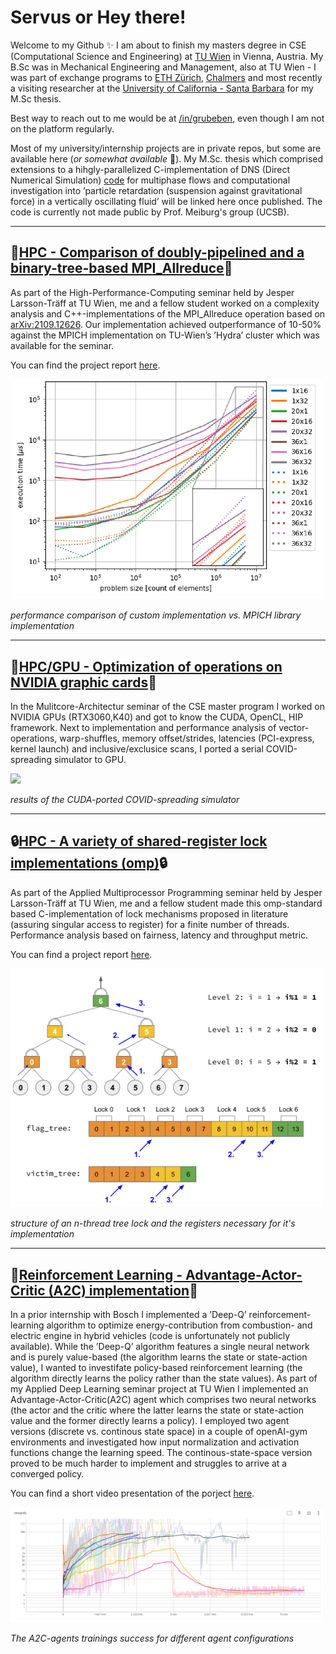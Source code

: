 # Servus or Hey there!

Welcome to my Github ✨
I am about to finish my masters degree in CSE (Computational Science and Engineering) at [TU Wien](https://www.tuwien.at/) in Vienna, Austria. My B.Sc was in Mechanical Engineering and Management, also at TU Wien - I was part of exchange programs to [ETH Zürich](https://www.ethz.ch/), [Chalmers](https://www.chalmers.se/) and most recently a visiting researcher at the [University of California - Santa Barbara](https://www.ucsb.edu/) for my M.Sc thesis. 

Best way to reach out to me would be at [/in/grubeben](https://www.linkedin.com/in/benjamin-gruber-4817781a1/), even though I am not on the platform regularly.

Most of my university/internship projects are in private repos, but some are available here (_or somewhat available_ 🍳). My M.Sc. thesis which comprised
extensions to a hihgly-parallelized C-implementation of DNS (Direct Numerical Simulation) [code](https://github.com/metialex/PARTIES) for multiphase flows and computational investigation into ’particle retardation (suspension against gravitational force) in a vertically oscillating fluid’ will be linked here once published. The code is currently not made public by Prof. Meiburg's group (UCSB).

---

## 🏃[HPC - Comparison of doubly-pipelined and a binary-tree-based MPI_Allreduce](https://github.com/grubeben/HPC)🏃


As part of the High-Performance-Computing seminar held by Jesper Larsson-Träff at TU Wien, me and a fellow student worked on a complexity analysis and C++-implementations of the MPI_Allreduce operation based on [arXiv:2109.12626](https://arxiv.org/abs/2109.12626). Our implementation achieved outperformance of 10-50% against the MPICH implementation on TU-Wien’s ’Hydra’ cluster which was available for the seminar.

You can find the project report [here](https://github.com/grubeben/HPC/blob/main/PROJECT_REPORT.pdf).

<p align="center">
  <img src="https://github.com/grubeben/HPC/blob/main/hpc_benchmark.PNG?raw=true" width="500">
</p>

_performance comparison of custom implementation vs. MPICH library implementation_


---

## 🧮[HPC/GPU - Optimization of operations on NVIDIA graphic cards](https://github.com/grubeben/multicore_architectures/a10)🧮

In the Mulitcore-Architectur seminar of the CSE master program I worked on NVIDIA GPUs (RTX3060,K40) and got to know the CUDA, OpenCL, HIP framework. Next to implementation and performance analysis of vector-operations, warp-shuffles, memory offset/strides, latencies (PCI-express, kernel launch) and inclusive/exclusice scans, I ported a serial COVID-spreading simulator to GPU.

<img src="https://github.com/grubeben/multicore_architectures/blob/main/a10/plots/mca_covid.PNG?raw=true" width="500">

_results of the CUDA-ported COVID-spreading simulator_

---

## 🔒[HPC - A variety of shared-register lock implementations (omp)](https://github.com/grubeben/AMP)🔒

As part of the Applied Multiprocessor Programming seminar held by Jesper Larsson-Träff at TU Wien, me and a fellow student made this omp-standard based C-implementation of lock mechanisms proposed in literature (assuring singular access to register) for a finite number of threads. Performance analysis based on fairness, latency and throughput metric.

You can find a project report [here](https://github.com/grubeben/AMP/blob/master/amp_report.pdf).

<img src="https://github.com/grubeben/AMP/blob/master/amp_treelock.PNG?raw=true" width="500">

_structure of an n-thread tree lock and the registers necessary for it's implementation_

---

## 🤖[Reinforcement Learning - Advantage-Actor-Critic (A2C) implementation](https://github.com/grubeben/194.077-Applied-Deep-Learning)🤖

In a prior internship with Bosch I implemented a ’Deep-Q’ reinforcement-learning algorithm to optimize energy-contribution from combustion- and electric engine in hybrid vehicles (code is unfortunately not publicly available). While the ’Deep-Q’ algorithm features a single neural network and is purely value-based (the algorithm learns the state or state-action value), I wanted to investifate policy-based reinforcement learning (the algorithm directly learns the policy rather than the state values). As part of my Applied Deep Learning seminar project at TU Wien I implemented an Advantage-Actor-Critic(A2C) agent which comprises two neural networks (the actor and the critic where the latter learns the state or state-action value and the former directly learns a policy). I employed two agent versions (discrete vs. continous state space) in a couple of openAI-gym environments and investigated how input normalization and activation functions change the learning speed. The continous-state-space version proved to be much harder to implement and struggles to arrive at a converged policy.

You can find a short video presentation of the porject [here](https://www.youtube.com/watch?v=bbEv1J6oSts).

<img src="https://github.com/grubeben/194.077-Applied-Deep-Learning/blob/main/obs-samples/rewards_over_time_a2c_discrete.PNG?raw=true" width="500">

_The A2C-agents trainings success for different agent configurations_


<!--
**grubeben/grubeben** is a ✨ _special_ ✨ repository because its `README.md` (this file) appears on your GitHub profile.

Here are some ideas to get you started:

- 🔭 I’m currently working on ...
- 🌱 I’m currently learning ...
- 👯 I’m looking to collaborate on ...
- 🤔 I’m looking for help with ...
- 💬 Ask me about ...
- 📫 How to reach me: ...
- 😄 Pronouns: ...
- ⚡ Fun fact: ...
-->
